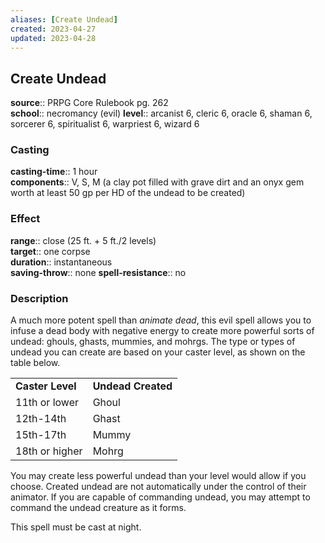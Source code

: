 ```yaml
---
aliases: [Create Undead]
created: 2023-04-27
updated: 2023-04-28
---
```


## Create Undead

**source**:: PRPG Core Rulebook pg. 262  
**school**:: necromancy (evil)
**level**:: arcanist 6, cleric 6, oracle 6, shaman 6, sorcerer 6, spiritualist 6, warpriest 6, wizard 6

### Casting

**casting-time**:: 1 hour  
**components**:: V, S, M (a clay pot filled with grave dirt and an onyx gem worth at least 50 gp per HD of the undead to be created)

### Effect

**range**:: close (25 ft. + 5 ft./2 levels)  
**target**:: one corpse  
**duration**:: instantaneous  
**saving-throw**:: none
**spell-resistance**:: no

### Description

A much more potent spell than *animate dead*, this evil spell allows you to infuse a dead body with negative energy to create more powerful sorts of undead: ghouls, ghasts, mummies, and mohrgs. The type or types of undead you can create are based on your caster level, as shown on the table below.  
  

|                  |                    |
|------------------|--------------------|
| **Caster Level** | **Undead Created** |
| 11th or lower    | Ghoul              |
| 12th-14th        | Ghast              |
| 15th-17th        | Mummy              |
| 18th or higher   | Mohrg              |

  
You may create less powerful undead than your level would allow if you choose. Created undead are not automatically under the control of their animator. If you are capable of commanding undead, you may attempt to command the undead creature as it forms.  
  
This spell must be cast at night.
